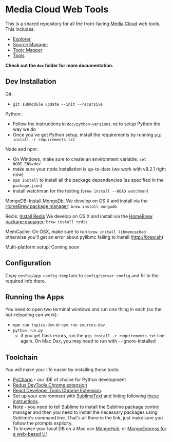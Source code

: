Media Cloud Web Tools
=====================

This is a shared repository for all the front-facing [Media Cloud](https://mediacloud.org) web tools.
This includes:
 * [Explorer](https://explorer.mediacloud.org)
 * [Source Manager](https://sources.mediacloud.org)
 * [Topic Mapper](https://topics.mediacloud.org)
 * [Tools](https://tools.mediacloud.org)

**Check out the `doc` folder for more documentation.**

Dev Installation
----------------

Git:
 * `git submodule update --init --recursive`

Python:
 * Follow the instructions in `doc/python-versions.md` to setup Python the way we do
 * Once you've got Python setup, install the requirements by running `pip install -r requirements.txt`

Node and npm:  
 * On Windows, make sure to create an environment variable: `set NODE_ENV=dev`
 * make sure your node installation is up-to-date (we work with v8.2.1 right now)
 * `npm install` to install all the package dependencies (as specified in the `package.json`)
 * install watchman for the testing (`brew install --HEAD watchman`)

MongoDB:
[Install MongoDb](https://docs.mongodb.com/manual/installation/).  We develop on OS X and install via the [HomeBrew package manager](http://brew.sh): `brew install mongodb`

Redis:
[Install Redis](http://redis.io/)  We develop on OS X and install via the [HomeBrew package manager](http://brew.sh): `brew install redis`

MemCache:
On OSX, make sure to run `brew install libmemcached` otherwise you'll get an error about pylibmc failing to install (http://brew.sh)
 
Multi-platform setup:
Coming soon

Configuration
------------- 

Copy `config/app.config.template` to `config/server.config` and fill in the required info there.

Running the Apps
----------------

You need to open two terminal windows and run one thing in each (so the hot-reloading can work):
 * `npm run topics-dev` or `npm run sources-dev`
 * `python run.py`
    - if you get flask errors, run the `pip install -r requirements.txt` line again. On Mac Osx, you may need to run with --ignore-installed

Toolchain
---------

You will make your life easier by installing these tools:
 * [PyCharm](https://www.jetbrains.com/pycharm/) - our IDE of choice for Python development
 * [Redux DevTools Chrome extension](https://chrome.google.com/webstore/detail/redux-devtools/lmhkpmbekcpmknklioeibfkpmmfibljd)
 * [React Developer Tools Chrome Extension](https://chrome.google.com/webstore/detail/react-developer-tools/fmkadmapgofadopljbjfkapdkoienihi).
 * Set up your environment with [SublimeText](https://www.sublimetext.com) and linting following [these instructions](https://medium.com/planet-arkency/catch-mistakes-before-you-run-you-javascript-code-6e524c36f0c8#.1mela5864).
 * Note - you need to tell Sublime to install the Sublime package control manager and then you need to install the necessary packages using Sublime's command line. That's all there in the link, just make sure you follow the prompts explicity.
 * To browse your local DB on a Mac use [MongoHub](https://github.com/bububa/MongoHub-Mac), or [MongoExpress for a web-based UI](https://github.com/mongo-express/mongo-express)
